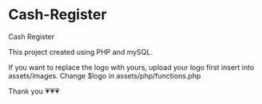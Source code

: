 # Cash-Register
Cash Register

This project created using PHP and mySQL.

If you want to replace the logo with yours, upload your logo first insert into assets/images. Change $logo in assets/php/functions.php

Thank you 💗💗💗
